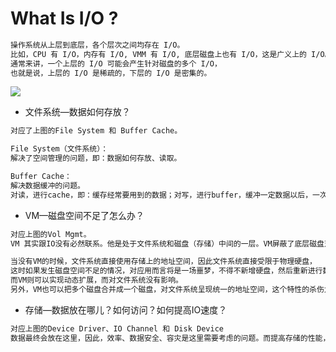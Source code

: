# What Is I/O ?
```md
操作系统从上层到底层，各个层次之间均存在 I/O。
比如，CPU 有 I/O，内存有 I/O, VMM 有 I/O, 底层磁盘上也有 I/O，这是广义上的 I/O。
通常来讲，一个上层的 I/O 可能会产生针对磁盘的多个 I/O，
也就是说，上层的 I/O 是稀疏的，下层的 I/O 是密集的。
```
![](../z_pic/IO-layer.png)

* 文件系统—数据如何存放？
```md
对应了上图的File System 和 Buffer Cache。

File System（文件系统）：
解决了空间管理的问题，即：数据如何存放、读取。

Buffer Cache：
解决数据缓冲的问题。
对读，进行cache，即：缓存经常要用到的数据；对写，进行buffer，缓冲一定数据以后，一次性进行写入。
```
* VM—磁盘空间不足了怎么办？
```md
对应上图的Vol Mgmt。
VM 其实跟IO没有必然联系。他是处于文件系统和磁盘（存储）中间的一层。VM屏蔽了底层磁盘对上层文件系统的影响。

当没有VM的时候，文件系统直接使用存储上的地址空间，因此文件系统直接受限于物理硬盘，
这时如果发生磁盘空间不足的情况，对应用而言将是一场噩梦，不得不新增硬盘，然后重新进行数据复制。
而VM则可以实现动态扩展，而对文件系统没有影响。
另外，VM也可以把多个磁盘合并成一个磁盘，对文件系统呈现统一的地址空间，这个特性的杀伤力不言而喻。
```
* 存储—数据放在哪儿？如何访问？如何提高IO速度？
```md
对应上图的Device Driver、IO Channel 和 Disk Device
数据最终会放在这里，因此，效率、数据安全、容灾是这里需要考虑的问题。而提高存储的性能，则可以直接提高物理IO的性能。
```